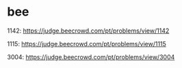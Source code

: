 # bee

1142: https://judge.beecrowd.com/pt/problems/view/1142


1115: https://judge.beecrowd.com/pt/problems/view/1115


3004: https://judge.beecrowd.com/pt/problems/view/3004
